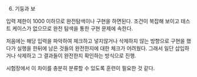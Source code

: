 6. 기둥과 보

입력 제한이 1000 이하므로 완전탐색이나 구현을 하면된다. 조건이 복잡해 보이고 테스트 케이스가 없으므로 완전 탐색을 통한 구현 문제에 속한다. 

처음에는 해당 입력을 파악하여 체크하고 넣지않거나 삭제하지 않는 방향으로 구현을 했다가 실행을 한뒤에 남은 것들의 완전한지에 대한 체크가 어려웠다. 그래서 일단 삽입하거나 삭제하고 그 결과들이 완전한지 확인하는 방식으로 진행.

시험장에서 이 차이를 충분히 분류할 수 있도록 훈련이 필요한 것 같다.